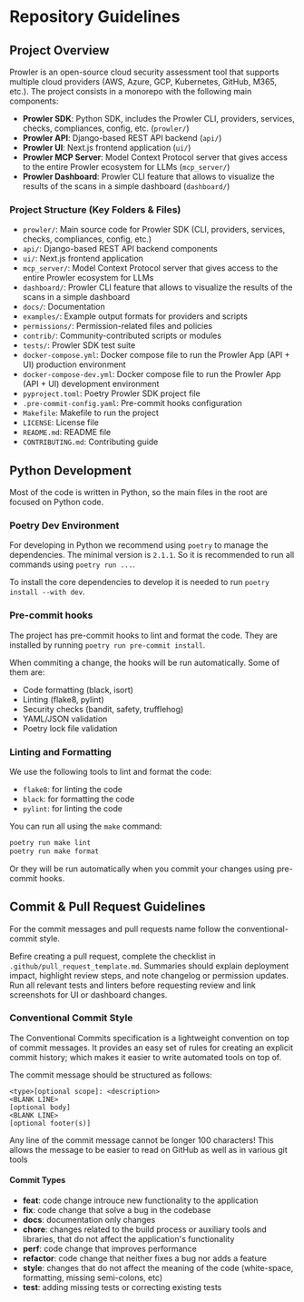 # Repository Guidelines

## Project Overview

Prowler is an open-source cloud security assessment tool that supports multiple cloud providers (AWS, Azure, GCP, Kubernetes, GitHub, M365, etc.). The project consists in a monorepo with the following main components:

- **Prowler SDK**: Python SDK, includes the Prowler CLI, providers, services, checks, compliances, config, etc. (`prowler/`)
- **Prowler API**: Django-based REST API backend (`api/`)
- **Prowler UI**: Next.js frontend application (`ui/`)
- **Prowler MCP Server**: Model Context Protocol server that gives access to the entire Prowler ecosystem for LLMs (`mcp_server/`)
- **Prowler Dashboard**: Prowler CLI feature that allows to visualize the results of the scans in a simple dashboard (`dashboard/`)

### Project Structure (Key Folders & Files)

- `prowler/`: Main source code for Prowler SDK (CLI, providers, services, checks, compliances, config, etc.)
- `api/`: Django-based REST API backend components
- `ui/`: Next.js frontend application
- `mcp_server/`: Model Context Protocol server that gives access to the entire Prowler ecosystem for LLMs
- `dashboard/`: Prowler CLI feature that allows to visualize the results of the scans in a simple dashboard
- `docs/`: Documentation
- `examples/`: Example output formats for providers and scripts
- `permissions/`: Permission-related files and policies
- `contrib/`: Community-contributed scripts or modules
- `tests/`: Prowler SDK test suite
- `docker-compose.yml`: Docker compose file to run the Prowler App (API + UI) production environment
- `docker-compose-dev.yml`: Docker compose file to run the Prowler App (API + UI) development environment
- `pyproject.toml`: Poetry Prowler SDK project file
- `.pre-commit-config.yaml`: Pre-commit hooks configuration
- `Makefile`: Makefile to run the project
- `LICENSE`: License file
- `README.md`: README file
- `CONTRIBUTING.md`: Contributing guide

## Python Development

Most of the code is written in Python, so the main files in the root are focused on Python code.

### Poetry Dev Environment

For developing in Python we recommend using `poetry` to manage the dependencies. The minimal version is `2.1.1`. So it is recommended to run all commands using `poetry run ...`.

To install the core dependencies to develop it is needed to run `poetry install --with dev`.

### Pre-commit hooks

The project has pre-commit hooks to lint and format the code. They are installed by running `poetry run pre-commit install`.

When commiting a change, the hooks will be run automatically. Some of them are:

- Code formatting (black, isort)
- Linting (flake8, pylint)
- Security checks (bandit, safety, trufflehog)
- YAML/JSON validation
- Poetry lock file validation


### Linting and Formatting

We use the following tools to lint and format the code:

- `flake8`: for linting the code
- `black`: for formatting the code
- `pylint`: for linting the code

You can run all using the `make` command:
```bash
poetry run make lint
poetry run make format
```

Or they will be run automatically when you commit your changes using pre-commit hooks.

## Commit & Pull Request Guidelines

For the commit messages and pull requests name follow the conventional-commit style.

Befire creating a pull request, complete the checklist in `.github/pull_request_template.md`. Summaries should explain deployment impact, highlight review steps, and note changelog or permission updates. Run all relevant tests and linters before requesting review and link screenshots for UI or dashboard changes.

### Conventional Commit Style

The Conventional Commits specification is a lightweight convention on top of commit messages. It provides an easy set of rules for creating an explicit commit history; which makes it easier to write automated tools on top of.

The commit message should be structured as follows:

```
<type>[optional scope]: <description>
<BLANK LINE>
[optional body]
<BLANK LINE>
[optional footer(s)]
```

Any line of the commit message cannot be longer 100 characters! This allows the message to be easier to read on GitHub as well as in various git tools

#### Commit Types

- **feat**: code change introuce new functionality to the application
- **fix**: code change that solve a bug in the codebase
- **docs**: documentation only changes
- **chore**: changes related to the build process or auxiliary tools and libraries, that do not affect the application's functionality
- **perf**: code change that improves performance
- **refactor**: code change that neither fixes a bug nor adds a feature
- **style**: changes that do not affect the meaning of the code (white-space, formatting, missing semi-colons, etc)
- **test**: adding missing tests or correcting existing tests
